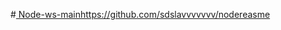 #[ Node-ws-main](https://github.com/sdslavvvvvvv/nodereasme)https://github.com/sdslavvvvvvv/nodereasme
